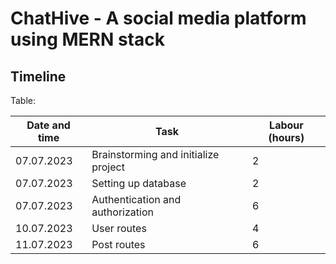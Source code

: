 # ChatHive - A social media platform using MERN stack

## Timeline

Table:

| Date and time | Task | Labour (hours) |
| --- | --- | --- |
| 07.07.2023 | Brainstorming and initialize project | 2 |
| 07.07.2023 | Setting up database | 2 |
| 07.07.2023 | Authentication and authorization | 6 |
| 10.07.2023 | User routes | 4 |
| 11.07.2023 | Post routes | 6 |

